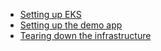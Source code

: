 * [Setting up EKS](eks/eks.md)
* [Setting up the demo app](github-pages-create-readme.md)
* [Tearing down the infrastructure](github-pages-create-readme.md)